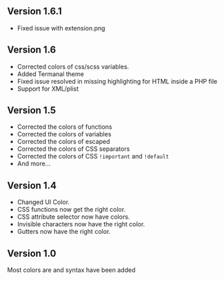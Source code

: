 ## Version 1.6.1
- Fixed issue with extension.png

## Version 1.6
- Corrected colors of css/scss variables.
- Added Termanal theme
- Fixed issue resolved in missing highlighting for HTML inside a PHP file
- Support for XML/plist

## Version 1.5
- Corrected the colors of functions
- Corrected the colors of variables
- Corrected the colors of escaped
- Corrected the colors of CSS separators
- Corrected the colors of CSS `!important` and `!default`
- And more...

## Version 1.4
- Changed UI Color.
- CSS functions now get the right color.
- CSS attribute selector now have colors.
- Invisible characters now have the right color.
- Gutters now have the right color.


## Version 1.0

Most colors are and syntax have been added
